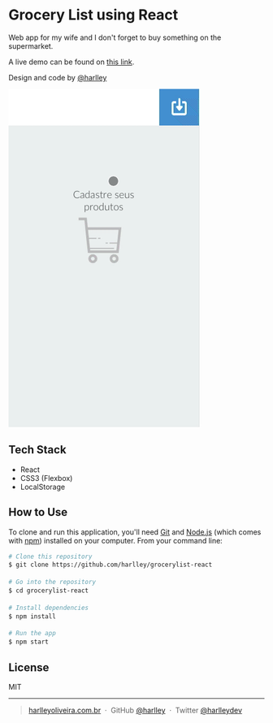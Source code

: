 # Grocery List using React

Web app for my wife and I don't forget to buy something on the supermarket.

A live demo can be found on [this link](https://codesandbox.io/s/github/harlley/grocerylist-react/tree/master/). 

Design and code by [@harlley](https://github.com/harlley)

![screenshot](public/images/grocerylist.gif)

## Tech Stack

* React
* CSS3 (Flexbox)
* LocalStorage 

## How to Use

To clone and run this application, you'll need [Git](https://git-scm.com) and [Node.js](https://nodejs.org/en/download/) (which comes with [npm](http://npmjs.com)) installed on your computer. From your command line:

```bash
# Clone this repository
$ git clone https://github.com/harlley/grocerylist-react

# Go into the repository
$ cd grocerylist-react

# Install dependencies
$ npm install

# Run the app
$ npm start
```

## License

MIT

---

> [harlleyoliveira.com.br](http://harlleyoliveira.com.br) &nbsp;&middot;&nbsp;
> GitHub [@harlley](https://github.com/harlley) &nbsp;&middot;&nbsp;
> Twitter [@harlleydev](https://twitter.com/harlleydev)

